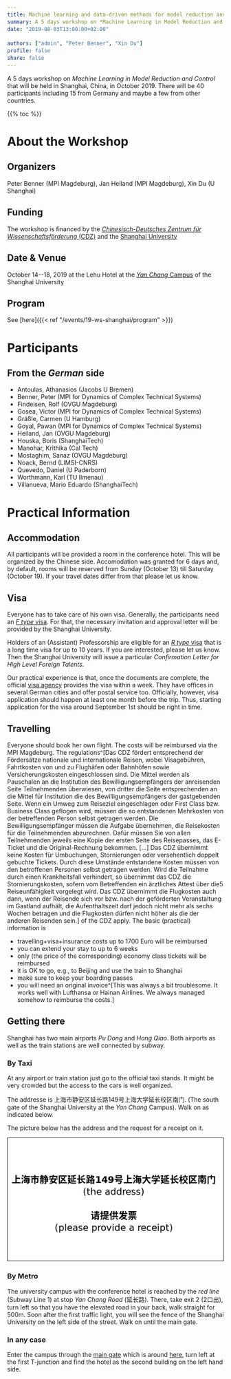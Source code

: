 ```yaml
---
title: Machine learning and data-driven methods for model reduction and control
summary: A 5 days workshop on *Machine Learning in Model Reduction and Control* that will be held in Shanghai, China, on October 14--18 (2019). There will be 40 participants including 15 from Germany and maybe a few from other countries.
date: "2019-08-03T13:00:00+02:00"

authors: ["admin", "Peter Benner", "Xin Du"]
profile: false
share: false
---
```


A 5 days workshop on *Machine Learning in Model Reduction and Control* that will be held in Shanghai, China, in October 2019. There will be 40 participants including 15 from Germany and maybe a few from other countries.

{{% toc %}}

# About the Workshop

## Organizers
Peter Benner (MPI Magdeburg), Jan Heiland (MPI Magdeburg), Xin Du (U Shanghai)
## Funding
The workshop is financed by the [*Chinesisch-Deutsches Zentrum f&uuml;r Wissenschaftsf&ouml;rderung* (CDZ)](http://sinogermanscience.dfg.nsfc.cn/de/index.html) and the [Shanghai University](http://www.shu.edu.cn/)
## Date & Venue
October 14--18, 2019 at the Lehu Hotel at the [*Yan Chang* Campus](https://en.wikipedia.org/wiki/Shanghai_University#Yanchang_Campus) of the Shanghai University
## Program
See [here]({{< ref "/events/19-ws-shanghai/program" >}})

# Participants
## From the *German* side

* Antoulas, Athanasios (Jacobs U Bremen)
* Benner, Peter (MPI for Dynamics of Complex Technical Systems)
* Findeisen, Rolf (OVGU Magdeburg)
* Gosea, Victor (MPI for Dynamics of Complex Technical Systems)
* Gräßle, Carmen (U Hamburg)
* Goyal, Pawan (MPI for Dynamics of Complex Technical Systems)
* Heiland, Jan (OVGU Magdeburg)
* Houska, Boris (ShanghaiTech)
* Manohar, Krithika (Cal Tech)
* Mostaghim, Sanaz (OVGU Magdeburg)
* Noack, Bernd (LIMSI-CNRS)
* Quevedo, Daniel (U Paderborn)
* Worthmann, Karl (TU Ilmenau)
* Villanueva, Mario Eduardo (ShanghaiTech)

# Practical Information

## Accommodation
All participants will be provided a room in the conference hotel. This will be organized by the Chinese side. Accomodation was granted for 6 days and, by default, rooms will be reserved from Sunday (October 13) till Saturday (October 19). If your travel dates differ from that please let us know.

## Visa
Everyone has to take care of his own visa. Generally, the participants need an [*F type* visa](https://www.travelchinaguide.com/embassy/visa/f-visa.htm). For that, the necessary invitation and approval letter will be provided by the Shanghai University. 

Holders of an (Assistant) Professorship are eligible for an [*R type* visa](https://www.travelchinaguide.com/embassy/visa/talent.htm) that is a long time visa for up to 10 years. If you are interested, please let us know. Then the Shanghai University will issue a particular *Confirmation Letter for High Level Foreign Talents*. 

Our practical experience is that, once the documents are complete, the official [visa agency](http://www.visaforchina.org/) provides the visa within a week. They have offices in several German cities and offer postal service too. Officially, however, visa application should happen at least one month before the trip. Thus, starting application for the visa around September 1st should be right in time. 

## Travelling

Everyone should book her own flight. The costs will be reimbursed via the MPI Magdeburg. The regulations^[Das CDZ fördert entsprechend der Fördersätze nationale und internationale Reisen, wobei Visagebühren, Fahrtkosten von und zu Flughäfen oder Bahnhöfen sowie Versicherungskosten eingeschlossen sind. Die Mittel werden als Pauschalen an die Institution des Bewilligungsempfängers der anreisenden Seite Teilnehmenden überwiesen, von dritter die Seite entsprechenden an die Mittel für Institution die des Bewilligungsempfängers der gastgebenden Seite. Wenn ein Umweg zum Reiseziel eingeschlagen oder First Class bzw. Business Class geflogen wird, müssen die so entstandenen Mehrkosten von der betreffenden Person selbst getragen werden.  Die Bewilligungsempfänger müssen die Aufgabe übernehmen, die Reisekosten für die Teilnehmenden abzurechnen. Dafür müssen Sie von allen Teilnehmenden jeweils eine Kopie der ersten Seite des Reisepasses, das E-Ticket und die Original-Rechnung bekommen. [...] Das CDZ übernimmt keine Kosten für Umbuchungen, Stornierungen oder versehentlich doppelt gebuchte Tickets. Durch diese Umstände entstandene Kosten müssen von den betroffenen Personen selbst getragen werden. Wird die Teilnahme durch einen Krankheitsfall verhindert, so übernimmt das CDZ die Stornierungskosten, sofern vom Betreffenden ein ärztliches Attest über die5 Reiseunfähigkeit vorgelegt wird.  Das CDZ übernimmt die Flugkosten auch dann, wenn der Reisende sich vor bzw.  nach der geförderten Veranstaltung im Gastland aufhält, die Aufenthaltszeit darf jedoch nicht mehr als sechs Wochen betragen und die Flugkosten dürfen nicht höher als die der anderen Reisenden sein.] of the CDZ apply. The basic (practical) information is 

 * travelling+visa+insurance costs up to 1700 Euro will be reimbursed
 * you can extend your stay to up to 6 weeks
 * only (the price of the corresponding) economy class tickets will be reimbursed
 * it is OK to go, e.g., to Beijing and use the train to Shanghai
 * make sure to keep your boarding passes
 * you will need an original invoice^[This was always a bit troublesome. It works well with Lufthansa or Hainan Airlines. We always managed somehow to reimburse the costs.]

## Getting there

Shanghai has two main airports *Pu Dong* and *Hong Qiao*. Both airports as well as the train stations are well connected by subway. 

### By Taxi

At any airport or train station just go to the official taxi stands. It might be very crowded but the access to the cars is well organized.

The addresse is 上海市静安区延长路149号上海大学延长校区南门. (The south gate of the Shanghai University at the *Yan Chang* Campus). Walk on as indicated below.

The picture below has the address and the request for a receipt on it. 

![show the driver](showthetaxi.png)


### By Metro

The university campus with the conference hotel is reached by the *red line* (Subway Line 1) at stop *Yan Chang Road* (延长路). There, take exit 2 (2口出), turn left so that you have the elevated road in your back, walk straight for 500m. Soon after the first traffic light, you will see the fence of the Shanghai University on the left side of the street. Walk on until the main gate.

### In any case
Enter the campus through the [main gate](https://en.wikipedia.org/wiki/Shanghai_University#/media/File:Shanghai_Universtiry_YanChang_Gate.jpg) which is around [here](https://www.bing.com/maps?osid=521cb239-8661-47b0-8115-969f62c9047f&cp=31.272888~121.458807&lvl=19&v=2&sV=2&form=S00027), turn left at the first T-junction and find the hotel as the second building on the left hand side.
